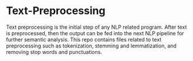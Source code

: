 # Text-Preprocessing
Text preprocessing is the initial step of any NLP related program. After text is preprocessed, then the output can be fed into the next NLP pipeline for further semantic analysis.
This repo contains files related to text preprocessing such as tokenization, stemming and lemmatization, and removing stop words and punctuations.
